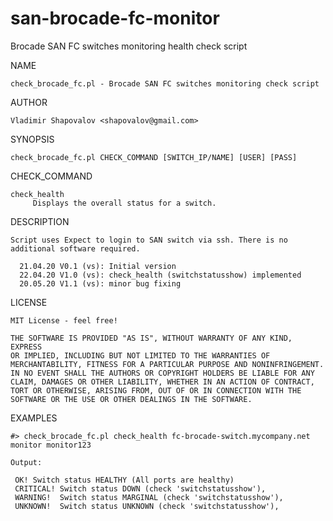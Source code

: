 # san-brocade-fc-monitor
Brocade SAN FC switches monitoring health check script

NAME

    check_brocade_fc.pl - Brocade SAN FC switches monitoring check script

AUTHOR

    Vladimir Shapovalov <shapovalov@gmail.com>

SYNOPSIS

    check_brocade_fc.pl CHECK_COMMAND [SWITCH_IP/NAME] [USER] [PASS]

CHECK_COMMAND

    check_health
         Displays the overall status for a switch.

DESCRIPTION

    Script uses Expect to login to SAN switch via ssh. There is no
    additional software required.

      21.04.20 V0.1 (vs): Initial version
      22.04.20 V1.0 (vs): check_health (switchstatusshow) implemented
      20.05.20 V1.1 (vs): minor bug fixing

LICENSE

    MIT License - feel free!

    THE SOFTWARE IS PROVIDED "AS IS", WITHOUT WARRANTY OF ANY KIND, EXPRESS
    OR IMPLIED, INCLUDING BUT NOT LIMITED TO THE WARRANTIES OF
    MERCHANTABILITY, FITNESS FOR A PARTICULAR PURPOSE AND NONINFRINGEMENT.
    IN NO EVENT SHALL THE AUTHORS OR COPYRIGHT HOLDERS BE LIABLE FOR ANY
    CLAIM, DAMAGES OR OTHER LIABILITY, WHETHER IN AN ACTION OF CONTRACT,
    TORT OR OTHERWISE, ARISING FROM, OUT OF OR IN CONNECTION WITH THE
    SOFTWARE OR THE USE OR OTHER DEALINGS IN THE SOFTWARE.

EXAMPLES

    #> check_brocade_fc.pl check_health fc-brocade-switch.mycompany.net monitor monitor123

    Output:

     OK! Switch status HEALTHY (All ports are healthy)
     CRITICAL! Switch status DOWN (check 'switchstatusshow'),
     WARNING!  Switch status MARGINAL (check 'switchstatusshow'),
     UNKNOWN!  Switch status UNKNOWN (check 'switchstatusshow'),

